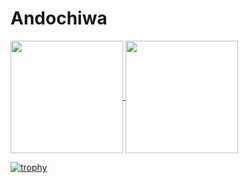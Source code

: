 # Andochiwa

<p>
  <a href="https://github.com/anuraghazra/github-readme-stats">
    <img align="center" height="180px" src="https://github-readme-stats-ten-gilt.vercel.app/api?username=andochiwa&count_private=true&show_icons=true&theme=algolia" />
  </a>
  <a href="https://github.com/anuraghazra/github-readme-stats">
    <img align="center" height="180px" src="https://github-readme-stats-ten-gilt.vercel.app/api/top-langs/?username=andochiwa&layout=compact&theme=algolia&repo=github-readme-stats&langs_count=15" />
  </a>  
</p>

[![trophy](https://github-profile-trophy.vercel.app/?username=andochiwa&title=MultiLanguage,Joined2020,Commit,Repositories,Stars&margin-w=15)](https://github.com/ryo-ma/github-profile-trophy)

